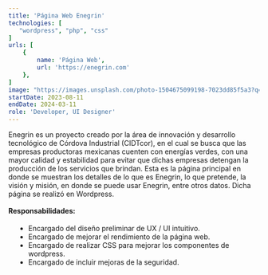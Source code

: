 ```yaml
---
title: 'Página Web Enegrin'
technologies: [
   "wordpress", "php", "css"
]
urls: [
    {
        name: 'Página Web',
        url: 'https://enegrin.com'
    },
]
image: "https://images.unsplash.com/photo-1504675099198-7023dd85f5a3?q=80&w=2940&auto=format&fit=crop&ixlib=rb-4.0.3&ixid=M3wxMjA3fDB8MHxwaG90by1wYWdlfHx8fGVufDB8fHx8fA%3D%3D"
startDate: 2023-08-11
endDate: 2024-03-11
role: 'Developer, UI Designer'
---
```

Enegrin es un proyecto creado por la área de innovación y desarrollo tecnológico de Córdova Industrial (CIDTcor), en el cual se busca que las 
empresas productoras mexicanas cuenten con energías verdes, con una mayor calidad y estabilidad para evitar que dichas empresas detengan la producción de 
los servicios que brindan. Esta es la página principal en donde se muestran los detalles de lo que es Enegrin, lo que pretende, la visión y misión, en donde se puede usar Enegrin, entre otros datos. Dicha página se realizó en Wordpress.
\
\
**Responsabilidades:**

- Encargado del diseño preliminar de UX / UI intuitivo. 
- Encargado de mejorar el rendimiento de la página web.
- Encargado de realizar CSS para mejorar los componentes de wordpress.
- Encargado de incluir mejoras de la seguridad.

<style>
    ul {
		list-style: disc !important;
		margin: 18px 0px !important;
		padding: 0px 0px 0px 40px !important;
	}
</style>